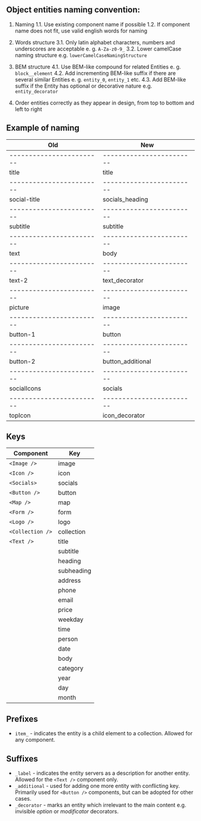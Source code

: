 ## Object entities naming convention:

1. Naming
1.1. Use existing component name if possible
1.2. If component name does not fit, use valid english words for naming

3. Words structure
3.1. Only latin alphabet characters, numbers and underscores are acceptable e. g. `A-Za-z0-9_`
3.2. Lower camelCase naming structure e.g. `lowerCamelCaseNamingStructure`

4. BEM structure
4.1. Use BEM-like compound for related Entities e. g. `block__element`
4.2. Add incrementing BEM-like suffix if there are several similar Entities e. g. `entity_0`, `entity_1` etc.
4.3. Add BEM-like suffix if the Entity has optional or decorative nature e.g. `entity_decorator`

5. Order entities correctly as they appear in design, from top to bottom and left to right

## Example of naming

| Old                    | New                    |
|------------------------|------------------------|
|------------------------|------------------------|
| title                  | title             |
|------------------------|------------------------|
| social-title           | socials_heading       |
|------------------------|------------------------|
| subtitle               | subtitle               |
|------------------------|------------------------|
| text                   | body                   |
|------------------------|------------------------|
| text-2                 | text_decorator         |
|------------------------|------------------------|
| picture                | image                  |
|------------------------|------------------------|
| button-1               | button                 |
|------------------------|------------------------|
| button-2               | button_additional      |
|------------------------|------------------------|
| socialIcons            | socials                |
|------------------------|------------------------|
| topIcon                | icon_decorator         |

## Keys

| Component         | Key           |
|-------------------|---------------|
|`<Image />`        | image         |
|`<Icon />`         | icon          |
|`<Socials>`        | socials       |
|`<Button />`       | button        |
|`<Map />`          | map           |
|`<Form />`         | form          |
|`<Logo />`         | logo          |
|`<Collection />`   | collection    |
|`<Text />`         | title         |
|                   | subtitle      |
|                   | heading       |
|                   | subheading    |
|                   | address       |
|                   | phone         |
|                   | email         |
|                   | price         |
|                   | weekday       |
|                   | time          |
|                   | person        |
|                   | date          |
|                   | body          |
|                   | category      |
|                   | year          |
|                   | day           |
|                   | month         |

## Prefixes

* `item_` - indicates the entity is a child element to a collection. Allowed for any component.

## Suffixes

* `_label` - indicates the entity servers as a description for another entity. Allowed for the `<Text />` component only.
* `_additional` - used for adding one more entity with conflicting key. Primarily used for `<Button />` components, but can be adopted for other cases.
* `_decorator` - marks an entity which irrelevant to the main content e.g. invisible *option* or *modificator* decorators.
